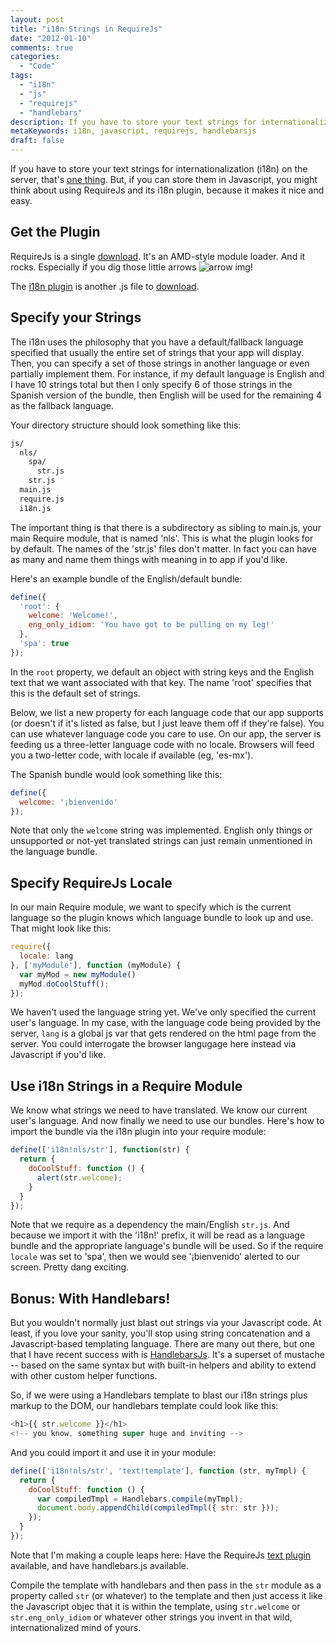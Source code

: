 ```yaml
---
layout: post
title: "i18n Strings in RequireJs"
date: "2012-01-10"
comments: true
categories:
  - "Code"
tags:
  - "i18n"
  - "js"
  - "requirejs"
  - "handlebars"
description: If you have to store your text strings for internationalization (i18n) on the server, that's <a href="https://jaketrent.com/post/i18n-strings-javascript/">on
metaKeywords: i18n, javascript, requirejs, handlebarsjs
draft: false
---
```


If you have to store your text strings for internationalization (i18n) on the server, that's <a href="https://jaketrent.com/post/i18n-strings-javascript/">one thing</a>.  But, if you can store them in Javascript, you might think about using RequireJs and its i18n plugin, because it makes it nice and easy.

<!--more-->

Get the Plugin
--------------

RequireJs is a single [download](https://requirejs.org/docs/download.html).  It's an AMD-style module loader.  And it rocks.  Especially if you dig those little arrows ![arrow img](https://requirejs.org/i/arrow.png)!  

The [i18n plugin](https://requirejs.org/docs/api.html#i18n) is another .js file to [download](https://requirejs.org/docs/download.html#i18n).


Specify your Strings
--------------------

The i18n uses the philosophy that you have a default/fallback language specified that usually the entire set of strings that your app will display.  Then, you can specify a set of those strings in another language or even partially implement them.  For instance, if my default language is English and I have 10 strings total but then I only specify 6 of those strings in the Spanish version of the bundle, then English will be used for the remaining 4 as the fallback language.

Your directory structure should look something like this:

```bash
js/
  nls/
    spa/
      str.js
    str.js
  main.js
  require.js
  i18n.js
```

The important thing is that there is a subdirectory as sibling to main.js, your main Require module, that is named 'nls'.  This is what the plugin looks for by default.  The names of the 'str.js' files don't matter.  In fact you can have as many and name them things with meaning in to app if you'd like.

Here's an example bundle of the English/default bundle:

```javascript
define({
  'root': {
    welcome: 'Welcome!',
    eng_only_idiom: 'You have got to be pulling on my leg!'
  },
  'spa': true
});
```

In the `root` property, we default an object with string keys and the English text that we want associated with that key.  The name 'root' specifies that this is the default set of strings.

Below, we list a new property for each language code that our app supports (or doesn't if it's listed as false, but I just leave them off if they're false).  You can use whatever language code you care to use.  On our app, the server is feeding us a three-letter language code with no locale.  Browsers will feed you a two-letter code, with locale if available (eg, 'es-mx').

The Spanish bundle would look something like this:

```javascript
define({
  welcome: '¡bienvenido'
});
```

Note that only the `welcome` string was implemented.  English only things or unsupported or not-yet translated strings can just remain unmentioned in the language bundle.

Specify RequireJs Locale
------------------------

In our main Require module, we want to specify which is the current language so the plugin knows which language bundle to look up and use.  That might look like this:

```javascript
require({
  locale: lang
}, ['myModule'], function (myModule) {
  var myMod = new myModule()
  myMod.doCoolStuff();
});
```

We haven't used the language string yet.  We've only specified the current user's language.  In my case, with the language code being provided by the server, `lang` is a global js var that gets rendered on the html page from the server.  You could interrogate the browser langugage here instead via Javascript if you'd like.

Use i18n Strings in a Require Module
------------------------------------

We know what strings we need to have translated.  We know our current user's language.  And now finally we need to use our bundles.  Here's how to import the bundle via the i18n plugin into your require module:

```javascript
define(['i18n!nls/str'], function(str) {
  return {
    doCoolStuff: function () {
      alert(str.welcome);
    }
  }
});
```

Note that we require as a dependency the main/English `str.js`.  And because we import it with the 'i18n!' prefix, it will be read as a language bundle and the appropriate language's bundle will be used.  So if the require `locale` was set to 'spa', then we would see '¡bienvenido' alerted to our screen.  Pretty dang exciting. 

Bonus:  With Handlebars!
------------------------

But you wouldn't normally just blast out strings via your Javascript code.  At least, if you love your sanity, you'll stop using string concatenation and a Javascript-based templating language.  There are many out there, but one that I have recent success with is [HandlebarsJs](https://handlebarsjs.com/).  It's a superset of mustache -- based on the same syntax but with built-in helpers and ability to extend with other custom helper functions.

So, if we were using a Handlebars template to blast our i18n strings plus markup to the DOM, our handlebars template could look like this:

```javascript
<h1>{{ str.welcome }}</h1>
<!-- you know, something super huge and inviting -->
```

And you could import it and use it in your module:

```javascript
define(['i18n!nls/str', 'text!template'], function (str, myTmpl) {
  return {
    doCoolStuff: function () {
      var compiledTmpl = Handlebars.compile(myTmpl);
      document.body.appendChild(compiledTmpl({ str: str }));
    });
  }
});
```

Note that I'm making a couple leaps here:  Have the RequireJs [text plugin](https://requirejs.org/docs/api.html#text) available, and have handlebars.js available. 

Compile the template with handlebars and then pass in the `str` module as a property called `str` (or whatever) to the template and then just access it like the Javascript objec that it is within the template, using `str.welcome` or `str.eng_only_idiom` or whatever other strings you invent in that wild, internationalized mind of yours.

  
